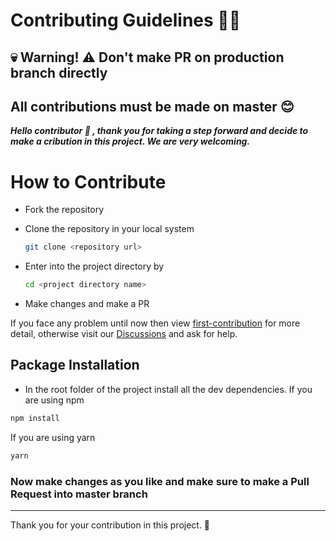 # Contributing Guidelines 👩‍🏫
## 💀 Warning! ⚠ Don't make PR on production branch directly
## All contributions must be made on master 😊

***Hello contributor 👋 , thank you for taking a step forward and decide to make a cribution in this project. We are very welcoming.***

# How to Contribute 
- Fork the repository 
- Clone the repository in your local system

  ```bash
  git clone <repository url>
  ```
- Enter into the project directory by 
  ```bash
  cd <project directory name>
  ```
- Make changes and make a PR 

If you face any problem until now then view [first-contribution](https://github.com/firstcontributions/first-contributions) for more detail, otherwise visit our [Discussions](https://github.com/iamBijoyKar/morse-in-one/discussions) and ask for help.

## Package Installation 
- In the root folder of the project install all the dev dependencies. If you are using npm
```bash
npm install
```
If you are using yarn 
```bash
yarn 
```
### Now make changes as you like and make sure to make a Pull Request into master branch

---
Thank you for your contribution in this project. 🙏
 
